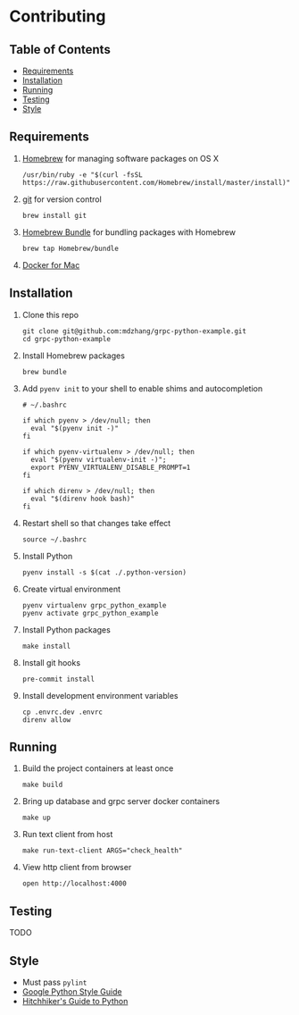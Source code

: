 # Contributing

## Table of Contents

* [Requirements](#requirements)
* [Installation](#installation)
* [Running](#running)
* [Testing](#testing)
* [Style](#style)

## Requirements

1. [Homebrew](http://brew.sh) for managing software packages on OS X
    ```
    /usr/bin/ruby -e "$(curl -fsSL https://raw.githubusercontent.com/Homebrew/install/master/install)"
    ```

2. [git](https://git-scm.com) for version control
    ```
    brew install git
    ```

3. [Homebrew Bundle](https://github.com/Homebrew/homebrew-bundle) for bundling packages with Homebrew
    ```
    brew tap Homebrew/bundle
    ```

4. [Docker for Mac](https://docs.docker.com/docker-for-mac/)

## Installation

1. Clone this repo
    ```
    git clone git@github.com:mdzhang/grpc-python-example.git
    cd grpc-python-example
    ```

2. Install Homebrew packages
    ```
    brew bundle
    ```

3. Add `pyenv init` to your shell to enable shims and autocompletion
    ```
    # ~/.bashrc

    if which pyenv > /dev/null; then
      eval "$(pyenv init -)"
    fi

    if which pyenv-virtualenv > /dev/null; then
      eval "$(pyenv virtualenv-init -)";
      export PYENV_VIRTUALENV_DISABLE_PROMPT=1
    fi

    if which direnv > /dev/null; then
      eval "$(direnv hook bash)"
    fi
    ```

4. Restart shell so that changes take effect
    ```
    source ~/.bashrc
    ```

3. Install Python
    ```
    pyenv install -s $(cat ./.python-version)
    ```

4. Create virtual environment
    ```
    pyenv virtualenv grpc_python_example
    pyenv activate grpc_python_example
    ```

5. Install Python packages
    ```
    make install
    ```

6. Install git hooks
    ```
    pre-commit install
    ```

7. Install development environment variables
    ```
    cp .envrc.dev .envrc
    direnv allow
    ```

## Running

1. Build the project containers at least once
    ```
    make build
    ```

2. Bring up database and grpc server docker containers
    ```
    make up
    ```

3. Run text client from host
    ```
    make run-text-client ARGS="check_health"
    ```

4. View http client from browser
    ```
    open http://localhost:4000
    ```

## Testing

TODO

## Style

* Must pass `pylint`
* [Google Python Style Guide](https://google.github.io/styleguide/pyguide.html)
* [Hitchhiker's Guide to Python](http://docs.python-guide.org/en/latest/)
